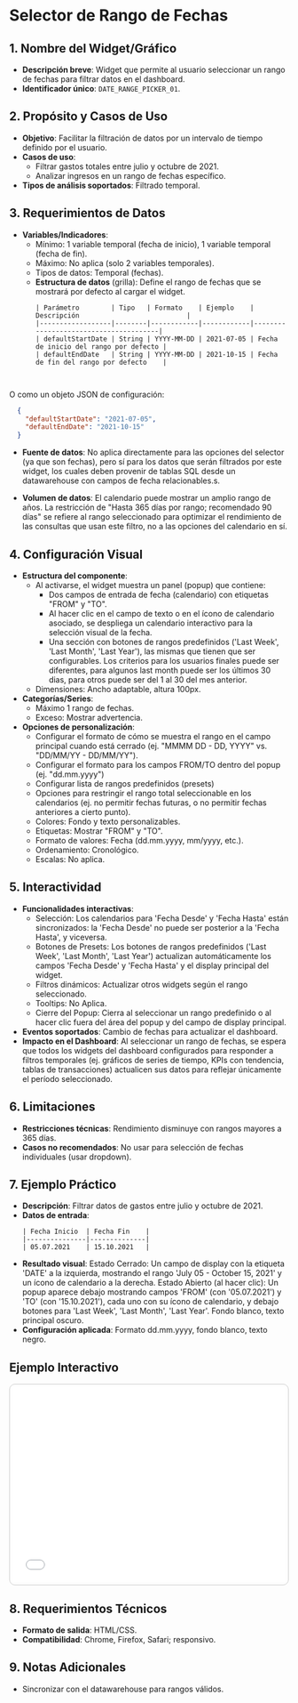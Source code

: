 # Selector de Rango de Fechas

## 1. Nombre del Widget/Gráfico
- **Descripción breve**: Widget que permite al usuario seleccionar un rango de fechas para filtrar datos en el dashboard.
- **Identificador único**: `DATE_RANGE_PICKER_01`.

## 2. Propósito y Casos de Uso
- **Objetivo**: Facilitar la filtración de datos por un intervalo de tiempo definido por el usuario.
- **Casos de uso**:
    - Filtrar gastos totales entre julio y octubre de 2021.
    - Analizar ingresos en un rango de fechas específico.
- **Tipos de análisis soportados**: Filtrado temporal.

## 3. Requerimientos de Datos
- **Variables/Indicadores**:
    - Mínimo: 1 variable temporal (fecha de inicio), 1 variable temporal (fecha de fin).
    - Máximo: No aplica (solo 2 variables temporales).
    - Tipos de datos: Temporal (fechas).
  - **Estructura de datos** (grilla): Define el rango de fechas que se mostrará por defecto al cargar el widget.
    ```
    | Parámetro        | Tipo   | Formato    | Ejemplo    | Descripción                           |        
    |------------------|--------|------------|------------|---------------------------------------|
    | defaultStartDate | String | YYYY-MM-DD | 2021-07-05 | Fecha de inicio del rango por defecto |
    | defaultEndDate   | String | YYYY-MM-DD | 2021-10-15 | Fecha de fin del rango por defecto    |



    ```
O como un objeto JSON de configuración:
```json
  {
    "defaultStartDate": "2021-07-05",
    "defaultEndDate": "2021-10-15"
  }
```
- **Fuente de datos**: No aplica directamente para las opciones del selector (ya que son fechas), pero sí para los datos que serán filtrados por este widget, los cuales deben provenir de tablas SQL desde un datawarehouse con campos de fecha relacionables.s.

- **Volumen de datos**: El calendario puede mostrar un amplio rango de años. La restricción de "Hasta 365 días por rango; recomendado 90 días" se refiere al rango seleccionado para optimizar el rendimiento de las consultas que usan este filtro, no a las opciones del calendario en sí.

## 4. Configuración Visual
- **Estructura del componente**:
    - Al activarse, el widget muestra un panel (popup) que contiene:
        - Dos campos de entrada de fecha (calendario) con etiquetas "FROM" y "TO".
        - Al hacer clic en el campo de texto o en el ícono de calendario asociado, se despliega un calendario interactivo para la selección visual de la fecha.
        - Una sección con botones de rangos predefinidos ('Last Week', 'Last Month', 'Last Year'), las mismas que tienen que ser configurables. Los criterios para los usuarios finales puede ser diferentes, para algunos last month puede ser los últimos 30 dias, para otros puede ser del 1 al 30 del mes anterior.
    - Dimensiones: Ancho adaptable, altura 100px.
- **Categorías/Series**:
    - Máximo 1 rango de fechas.
    - Exceso: Mostrar advertencia.
- **Opciones de personalización**:
    - Configurar el formato de cómo se muestra el rango en el campo principal cuando está cerrado (ej. "MMMM DD - DD, YYYY" vs. "DD/MM/YY - DD/MM/YY").
    - Configurar el formato para los campos FROM/TO dentro del popup (ej. "dd.mm.yyyy")
    - Configurar lista de rangos predefinidos (presets)
    - Opciones para restringir el rango total seleccionable en los calendarios (ej. no permitir fechas futuras, o no permitir fechas anteriores a cierto punto).
    - Colores: Fondo y texto personalizables.
    - Etiquetas: Mostrar "FROM" y "TO".
    - Formato de valores: Fecha (dd.mm.yyyy, mm/yyyy, etc.).
    - Ordenamiento: Cronológico.
    - Escalas: No aplica.

## 5. Interactividad
- **Funcionalidades interactivas**:
    - Selección: Los calendarios para 'Fecha Desde' y 'Fecha Hasta' están sincronizados: la 'Fecha Desde' no puede ser posterior a la 'Fecha Hasta', y viceversa.
    - Botones de Presets: Los botones de rangos predefinidos ('Last Week', 'Last Month', 'Last Year') actualizan automáticamente los campos 'Fecha Desde' y 'Fecha Hasta' y el display principal del widget.
    - Filtros dinámicos: Actualizar otros widgets según el rango seleccionado.
    - Tooltips: No Aplica.
    - Cierre del Popup: Cierra al seleccionar un rango predefinido o al hacer clic fuera del área del popup y del campo de display principal.
- **Eventos soportados**: Cambio de fechas para actualizar el dashboard.
- **Impacto en el Dashboard**: Al seleccionar un rango de fechas, se espera que todos los widgets del dashboard configurados para responder a filtros temporales (ej. gráficos de series de tiempo, KPIs con tendencia, tablas de transacciones) actualicen sus datos para reflejar únicamente el período seleccionado.

## 6. Limitaciones
- **Restricciones técnicas**: Rendimiento disminuye con rangos mayores a 365 días.
- **Casos no recomendados**: No usar para selección de fechas individuales (usar dropdown).

## 7. Ejemplo Práctico
- **Descripción**: Filtrar datos de gastos entre julio y octubre de 2021.
- **Datos de entrada**:
  ```
  | Fecha Inicio  | Fecha Fin    |
  |---------------|--------------|
  | 05.07.2021    | 15.10.2021   |
  ```
- **Resultado visual**: Estado Cerrado: Un campo de display con la etiqueta 'DATE' a la izquierda, mostrando el rango 'July 05 - October 15, 2021' y un ícono de calendario a la derecha.
Estado Abierto (al hacer clic): Un popup aparece debajo mostrando campos 'FROM' (con '05.07.2021') y 'TO' (con '15.10.2021'), cada uno con su ícono de calendario, y debajo botones para 'Last Week', 'Last Month', 'Last Year'. Fondo blanco, texto principal oscuro.
- **Configuración aplicada**: Formato dd.mm.yyyy, fondo blanco, texto negro.

## Ejemplo Interactivo

<div class="widget-interactive-container" style="border: 1px solid #ccc; padding: 5px; border-radius: 10px; margin-bottom: 20px; min-height: 350px; position: relative;">
  <iframe src="../../../assets/widgets_html/mas/date_range_picker_01_interactive.html" 
          style="width: 100%; height: 350px; border: none; overflow: auto;"
          loading="lazy"
          title="Ejemplo Interactivo del Filtro">
  </iframe>
</div>

<style>
/* Opcional: Para asegurar que el iframe se ajuste bien si el contenido es más alto */
.widget-interactive-container iframe {
    min-height: 350px; /* Ajusta según la altura típica de tus widgets */
}
</style>

## 8. Requerimientos Técnicos
- **Formato de salida**: HTML/CSS.
- **Compatibilidad**: Chrome, Firefox, Safari; responsivo.

## 9. Notas Adicionales
- Sincronizar con el datawarehouse para rangos válidos.